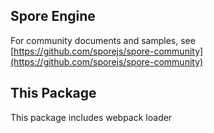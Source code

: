 ## Spore Engine

For community documents and samples, see [https://github.com/sporejs/spore-community](https://github.com/sporejs/spore-community)

## This Package

This package includes webpack loader
